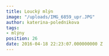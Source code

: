 ```yaml
---
title: Loucký mlýn
image: "/uploads/IMG_6859_upr.JPG"
author: katerina-polednikova
tags:
- mlýny
position: 26
date: 2016-04-18 22:23:07.000000000 Z
---
```

